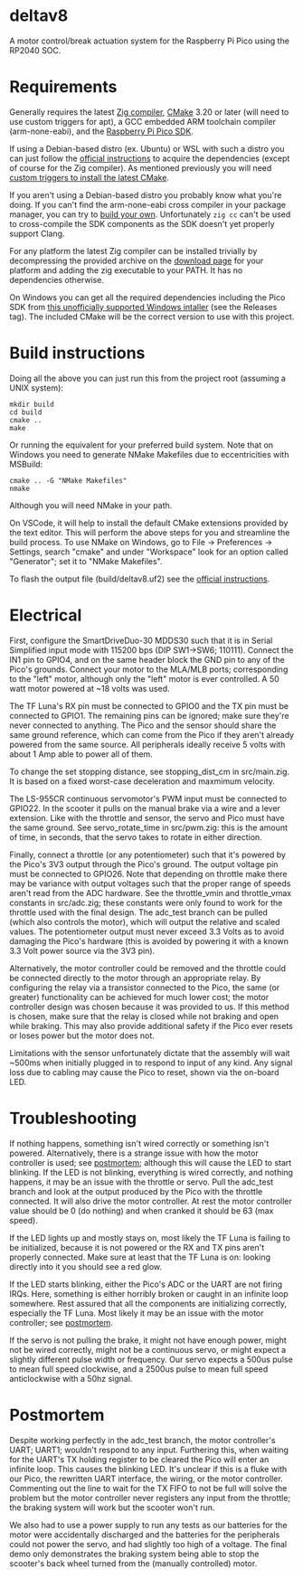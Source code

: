 # deltav8
A motor control/break actuation system for the Raspberry Pi Pico using the RP2040 SOC.

# Requirements
Generally requires the latest [Zig compiler](https://ziglang.org/download/), [CMake](https://cmake.org/download/) 3.20 or later (will need to use custom triggers for apt), a GCC embedded ARM toolchain compiler (arm-none-eabi), and the [Raspberry Pi Pico SDK](https://github.com/raspberrypi/pico-sdk).

If using a Debian-based distro (ex. Ubuntu) or WSL with such a distro you can just follow the [official instructions](https://datasheets.raspberrypi.com/pico/getting-started-with-pico.pdf) to acquire the dependencies (except of course for the Zig compiler). As mentioned previously you will need [custom triggers to install the latest CMake](https://askubuntu.com/questions/355565/how-do-i-install-the-latest-version-of-cmake-from-the-command-line).

If you aren't using a Debian-based distro you probably know what you're doing. If you can't find the arm-none-eabi cross compiler in your package manager, you can try to [build your own](https://wiki.osdev.org/GCC_Cross-Compiler). Unfortunately `zig cc` can't be used to cross-compile the SDK components as the SDK doesn't yet properly support Clang.

For any platform the latest Zig compiler can be installed trivially by decompressing the provided archive on the [download page](https://ziglang.org/download/) for your platform and adding the zig executable to your PATH. It has no dependencies otherwise.

On Windows you can get all the required dependencies including the Pico SDK from [this unofficially supported Windows intaller](https://github.com/ndabas/pico-setup-windows) (see the Releases tag). The included CMake will be the correct version to use with this project.

# Build instructions
Doing all the above you can just run this from the project root (assuming a UNIX system):

```
mkdir build
cd build
cmake ..
make
```

Or running the equivalent for your preferred build system.
Note that on Windows you need to generate NMake Makefiles due to eccentricities with MSBuild:

```
cmake .. -G "NMake Makefiles"
nmake
```

Although you will need NMake in your path.

On VSCode, it will help to install the default CMake extensions provided by the text editor. This will perform the above steps for you and streamline the build process. To use NMake on Windows, go to File -> Preferences -> Settings, search "cmake" and under "Workspace" look for an option called "Generator"; set it to "NMake Makefiles".

To flash the output file (build/deltav8.uf2) see the [official instructions](https://www.raspberrypi.com/documentation/microcontrollers/c_sdk.html).

# Electrical
First, configure the SmartDriveDuo-30 MDDS30 such that it is in Serial Simplified input mode with 115200 bps (DIP SW1->SW6; 110111). Connect the IN1 pin to GPIO4, and on the same header block the GND pin to any of the Pico's grounds. Connect your motor to the MLA/MLB ports; corresponding to the "left" motor, although only the "left" motor is ever controlled. A 50 watt motor powered at ~18 volts was used.

The TF Luna's RX pin must be connected to GPIO0 and the TX pin must be connected to GPIO1. The remaining pins can be ignored; make sure they're never connected to anything. The Pico and the sensor should share the same ground reference, which can come from the Pico if they aren't already powered from the same source. All peripherals ideally receive 5 volts with about 1 Amp able to power all of them.

To change the set stopping distance, see stopping_dist_cm in src/main.zig. It is based on a fixed worst-case deceleration and maxmimum velocity.

The LS-955CR continuous servomotor's PWM input must be connected to GPIO22. In the scooter it pulls on the manual brake via a wire and a lever extension. Like with the throttle and sensor, the servo and Pico must have the same ground. See servo_rotate_time in src/pwm.zig: this is the amount of time, in seconds, that the servo takes to rotate in either direction.

Finally, connect a throttle (or any potentiometer) such that it's powered by the Pico's 3V3 output through the Pico's ground. The output voltage pin must be connected to GPIO26. Note that depending on throttle make there may be variance with output voltages such that the proper range of speeds aren't read from the ADC hardware. See the throttle_vmin and throttle_vmax constants in src/adc.zig; these constants were only found to work for the throttle used with the final design. The adc_test branch can be pulled (which also controls the motor), which will output the relative and scaled values. The potentiometer output must never exceed 3.3 Volts as to avoid damaging the Pico's hardware (this is avoided by powering it with a known 3.3 Volt power source via the 3V3 pin).

Alternatively, the motor controller could be removed and the throttle could be connected directly to the motor through an appropriate relay. By configuring the relay via a transistor connected to the Pico, the same (or greater) functionality can be achieved for much lower cost; the motor controller design was chosen because it was provided to us. If this method is chosen, make sure that the relay is closed while not braking and open while braking. This may also provide additional safety if the Pico ever resets or loses power but the motor does not.

Limitations with the sensor unfortunately dictate that the assembly will wait ~500ms when initially plugged in to respond to input of any kind. Any signal loss due to cabling may cause the Pico to reset, shown via the on-board LED.

# Troubleshooting
If nothing happens, something isn't wired correctly or something isn't powered. Alternatively, there is a strange issue with how the motor controller is used; see [postmortem](#Postmortem); although this will cause the LED to start blinking. If the LED is not blinking, everything is wired correctly, and nothing happens, it may be an issue with the throttle or servo. Pull the adc_test branch and look at the output produced by the Pico with the throttle connected. It will also drive the motor controller. At rest the motor controller value should be 0 (do nothing) and when cranked it should be 63 (max speed).

If the LED lights up and mostly stays on, most likely the TF Luna is failing to be initialized, because it is not powered or the RX and TX pins aren't properly connected. Make sure at least that the TF Luna is on: looking directly into it you should see a red glow.

If the LED starts blinking, either the Pico's ADC or the UART are not firing IRQs. Here, something is either horribly broken or caught in an infinite loop somewhere. Rest assured that all the components are initializing correctly, especially the TF Luna. Most likely it may be an issue with the motor controller; see [postmortem](#Postmortem).

If the servo is not pulling the brake, it might not have enough power, might not be wired correctly, might not be a continuous servo, or might expect a slightly different pulse width or frequency. Our servo expects a 500us pulse to mean full speed clockwise, and a 2500us pulse to mean full speed anticlockwise with a 50hz signal.

# Postmortem
Despite working perfectly in the adc_test branch, the motor controller's UART; UART1; wouldn't respond to any input. Furthering this, when waiting for the UART's TX holding register to be cleared the Pico will enter an infinite loop. This causes the blinking LED. It's unclear if this is a fluke with our Pico, the rewritten UART interface, the wiring, or the motor controller. Commenting out the line to wait for the TX FIFO to not be full will solve the problem but the motor controller never registers any input from the throttle; the braking system will work but the scooter won't run.

We also had to use a power supply to run any tests as our batteries for the motor were accidentally discharged and the batteries for the peripherals could not power the servo, and had slightly too high of a voltage. The final demo only demonstrates the braking system being able to stop the scooter's back wheel turned from the (manually controlled) motor.
